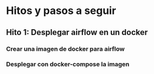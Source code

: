 # Hitos y pasos a seguir

## Hito 1: Desplegar airflow en un docker

### Crear una imagen de docker para airflow



### Desplegar con docker-compose la imagen
